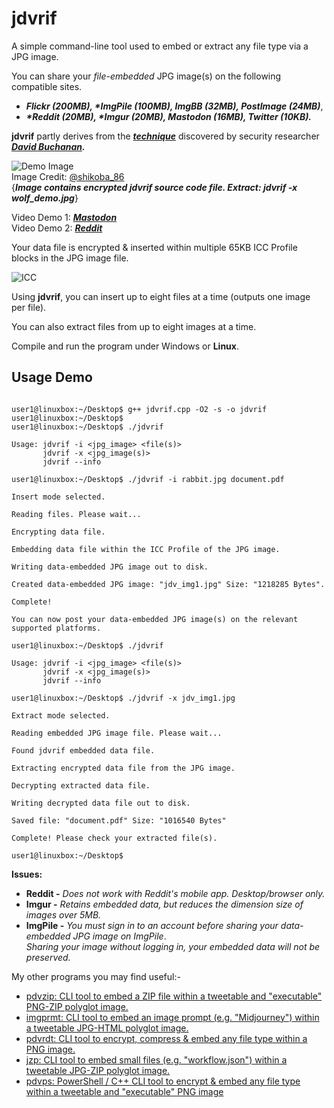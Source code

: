 # jdvrif

A simple command-line tool used to embed or extract any file type via a JPG image.  

You can share your *file-embedded* JPG image(s) on the following compatible sites.  

* ***Flickr (200MB), \*ImgPile (100MB), ImgBB (32MB), PostImage (24MB)***,
* ***\*Reddit (20MB), \*Imgur (20MB), Mastodon (16MB), Twitter (10KB).***

**jdvrif** partly derives from the ***[technique](https://www.vice.com/en/article/bj4wxm/tiny-picture-twitter-complete-works-of-shakespeare-steganography)*** discovered by security researcher ***[David Buchanan](https://www.da.vidbuchanan.co.uk/).*** 

![Demo Image](https://github.com/CleasbyCode/jdvrif/blob/main/demo_image/demo_img.jpg)  
Image Credit: [@shikoba_86](https://twitter.com/shikoba_86/status/1724491327436386662)  
{***Image contains encrypted jdvrif source code file. Extract:  jdvrif -x wolf_demo.jpg***}   

Video Demo 1: [***Mastodon***](https://youtu.be/S7O6-93vS_o)  
Video Demo 2: [***Reddit***](https://youtu.be/s_ejm3bd2Qg)  

Your data file is encrypted & inserted within multiple 65KB ICC Profile blocks in the JPG image file.

![ICC](https://github.com/CleasbyCode/jdvrif/blob/main/demo_image/icc_jdv.png)  

Using **jdvrif**, you can insert up to eight files at a time (outputs one image per file).  

You can also extract files from up to eight images at a time.

Compile and run the program under Windows or **Linux**.

## Usage Demo

```console

user1@linuxbox:~/Desktop$ g++ jdvrif.cpp -O2 -s -o jdvrif
user1@linuxbox:~/Desktop$
user1@linuxbox:~/Desktop$ ./jdvrif 

Usage: jdvrif -i <jpg_image> <file(s)>  
       jdvrif -x <jpg_image(s)>  
       jdvrif --info

user1@linuxbox:~/Desktop$ ./jdvrif -i rabbit.jpg document.pdf
  
Insert mode selected.

Reading files. Please wait...

Encrypting data file.

Embedding data file within the ICC Profile of the JPG image.

Writing data-embedded JPG image out to disk.

Created data-embedded JPG image: "jdv_img1.jpg" Size: "1218285 Bytes".

Complete!

You can now post your data-embedded JPG image(s) on the relevant supported platforms.
 
user1@linuxbox:~/Desktop$ ./jdvrif

Usage: jdvrif -i <jpg_image> <file(s)>  
       jdvrif -x <jpg_image(s)>  
       jdvrif --info
        
user1@linuxbox:~/Desktop$ ./jdvrif -x jdv_img1.jpg

Extract mode selected.

Reading embedded JPG image file. Please wait...

Found jdvrif embedded data file.

Extracting encrypted data file from the JPG image.

Decrypting extracted data file.

Writing decrypted data file out to disk.

Saved file: "document.pdf" Size: "1016540 Bytes"

Complete! Please check your extracted file(s).

user1@linuxbox:~/Desktop$ 

```
**Issues:**
* **Reddit -** *Does not work with Reddit's mobile app. Desktop/browser only.*
* **Imgur -** *Retains embedded data, but reduces the dimension size of images over 5MB.*
* **ImgPile -** *You must sign in to an account before sharing your data-embedded JPG image on ImgPile*.  
*Sharing your image without logging in, your embedded data will not be preserved.*

My other programs you may find useful:-  

* [pdvzip: CLI tool to embed a ZIP file within a tweetable and "executable" PNG-ZIP polyglot image.](https://github.com/CleasbyCode/pdvzip)
* [imgprmt: CLI tool to embed an image prompt (e.g. "Midjourney") within a tweetable JPG-HTML polyglot image.](https://github.com/CleasbyCode/imgprmt)
* [pdvrdt: CLI tool to encrypt, compress & embed any file type within a PNG image.](https://github.com/CleasbyCode/pdvrdt)
* [jzp: CLI tool to embed small files (e.g. "workflow.json") within a tweetable JPG-ZIP polyglot image.](https://github.com/CleasbyCode/jzp) 
* [pdvps: PowerShell / C++ CLI tool to encrypt & embed any file type within a tweetable and "executable" PNG image](https://github.com/CleasbyCode/pdvps)   

##

